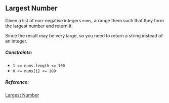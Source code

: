 ## Largest Number

Given a list of non-negative integers `nums`, arrange them such that they form the largest number and return it.

Since the result may be very large, so you need to return a string instead of an integer.

##### Constraints:

- `1 <= nums.length <= 100`
- `0 <= nums[i] <= 109`

##### Reference:
[Largest Number](https://leetcode.com/problems/largest-number/)
